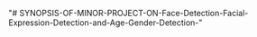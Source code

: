 "# SYNOPSIS-OF-MINOR-PROJECT-ON-Face-Detection-Facial-Expression-Detection-and-Age-Gender-Detection-" 

